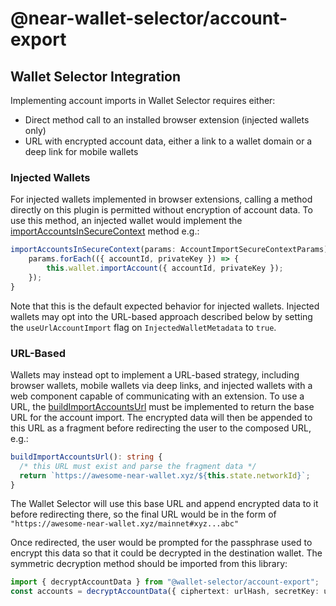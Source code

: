 # @near-wallet-selector/account-export

## Wallet Selector Integration

Implementing account imports in Wallet Selector requires either:
- Direct method call to an installed browser extension (injected wallets only)
- URL with encrypted account data, either a link to a wallet domain or a deep link for mobile wallets

### Injected Wallets
For injected wallets implemented in browser extensions, calling a method directly on this plugin is permitted without encryption of account data.
To use this method, an injected wallet would implement the [importAccountsInSecureContext](../core/src/lib/wallet/wallet.types.ts) method e.g.:
```ts
importAccountsInSecureContext(params: AccountImportSecureContextParams): Promise<void> {
    params.forEach(({ accountId, privateKey }) => {
        this.wallet.importAccount({ accountId, privateKey });
    });
}
```

Note that this is the default expected behavior for injected wallets. Injected wallets may opt into the URL-based approach described below by setting
the `useUrlAccountImport` flag on `InjectedWalletMetadata` to `true`.

### URL-Based

Wallets may instead opt to implement a URL-based strategy, including browser wallets, mobile wallets via deep links, and injected wallets with a web component capable of
communicating with an extension. To use a URL, the [buildImportAccountsUrl](../core/src/lib/wallet/wallet.types.ts) must be implemented to return the base URL for the account import. The encrypted data will
then be appended to this URL as a fragment before redirecting the user to the composed URL, e.g.:
```ts
buildImportAccountsUrl(): string {
  /* this URL must exist and parse the fragment data */
  return `https://awesome-near-wallet.xyz/${this.state.networkId}`;
}
```

The Wallet Selector will use this base URL and append encrypted data to it before redirecting there, so the final URL would be in the form of `"https://awesome-near-wallet.xyz/mainnet#xyz...abc"`

Once redirected, the user would be prompted for the passphrase used to encrypt this data so that it could be decrypted in the destination wallet. The symmetric decryption method should be imported
from this library:

```ts
import { decryptAccountData } from "@wallet-selector/account-export";
const accounts = decryptAccountData({ ciphertext: urlHash, secretKey: userInputSecret });
```

